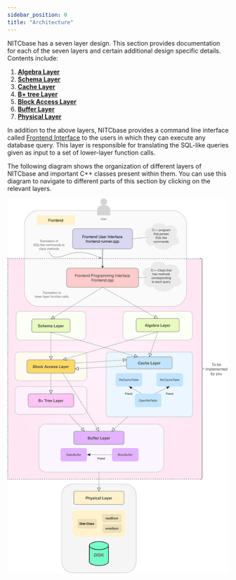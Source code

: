 ```yaml
---
sidebar_position: 0
title: "Architecture"
---
```


NITCbase has a seven layer design. This section provides documentation for each of the seven layers and certain additional design specific details.
Contents include:

1. [**Algebra Layer**](../Design/Algebra%20Layer.md)
2. [**Schema Layer**](../Design/Schema%20Layer.md)
3. [**Cache Layer**](../Design/Cache%20Layer.md)
4. [**B+ tree Layer**](../Design/B+%20Tree%20Layer.md)
5. [**Block Access Layer**](../Design/Block%20Access%20Layer.md)
6. [**Buffer Layer**](../Design/Buffer%20Layer.md)
7. [**Physical Layer**](../Design/Physical%20Layer.md)

In addition to the above layers, NITCbase provides a command line interface called [Frontend Interface](../Design/Frontend.md) to the users in which they can execute any database query.
This layer is responsible for translating the SQL-like queries given as input to a set of lower-layer function calls.

The following diagram shows the organization of different layers of NITCbase and important C++ classes present within them.
You can use this diagram to navigate to different parts of this section by clicking on the relevant layers.

![Architecture](../../static/img/Architecture.svg)
